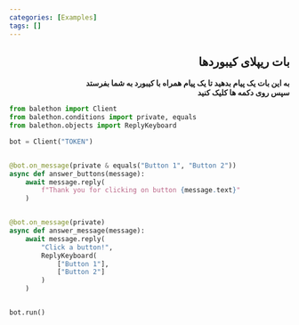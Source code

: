 ```yaml
---
categories: [Examples]
tags: []
---
```


<h2 align="right" dir="rtl">بات ریپلای کیبوردها</h2>

<p align="right" dir="rtl"><strong>به این بات یک پیام بدهید تا یک پیام همراه با کیبورد به شما بفرستد<br/>
سپس روی دکمه ها کلیک کنید</strong></p>

```python
from balethon import Client
from balethon.conditions import private, equals
from balethon.objects import ReplyKeyboard

bot = Client("TOKEN")


@bot.on_message(private & equals("Button 1", "Button 2"))
async def answer_buttons(message):
    await message.reply(
        f"Thank you for clicking on button {message.text}"
    )


@bot.on_message(private)
async def answer_message(message):
    await message.reply(
        "Click a button!",
        ReplyKeyboard(
            ["Button 1"],
            ["Button 2"]
        )
    )


bot.run()
```